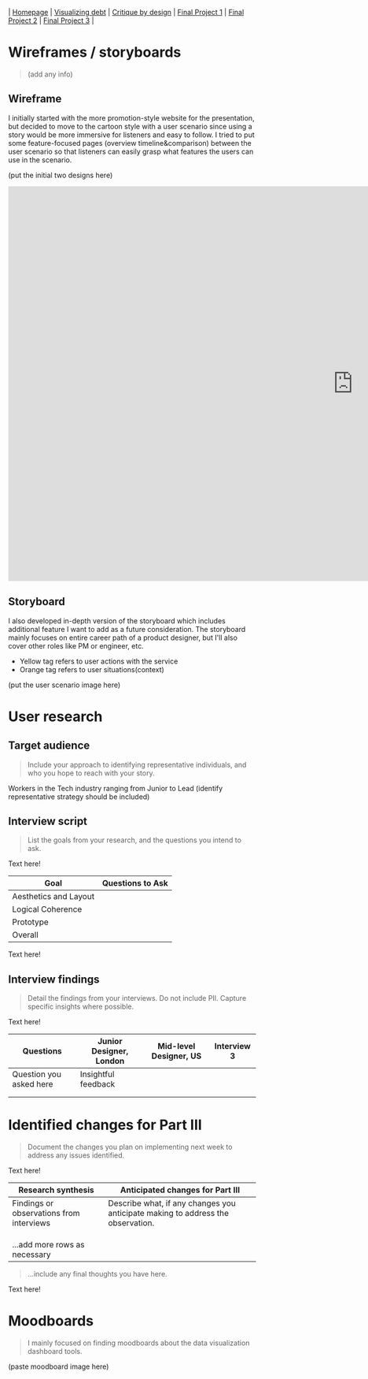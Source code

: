 | [Homepage](https://yeonjin-park.github.io/portfolio/) | [Visualizing debt](/dataviz2.md) | [Critique by design](/dataviz3.md) | [Final Project 1](/final-1.md) | [Final Project 2](/final-2.md) | [Final Project 3](/final-3.md) |

# Wireframes / storyboards
> (add any info)

## Wireframe
I initially started with the more promotion-style website for the presentation, but decided to move to the cartoon style with a user scenario since using a story would be more immersive for listeners and easy to follow. I tried to put some feature-focused pages (overview timeline&comparison) between the user scenario so that listeners can easily grasp what features the users can use in the scenario. 

(put the initial two designs here)

<iframe style="border: 1px solid rgba(0, 0, 0, 0.1);" width="1400" height="800" src="https://www.figma.com/embed?embed_host=share&url=https%3A%2F%2Fwww.figma.com%2Fproto%2F3Qlj7vQAxTVcJwJWexFUCq%2FData-Visualization-Class%3Fpage-id%3D176%253A6%26node-id%3D182%253A1108%26viewport%3D832%252C461%252C0.5%26scaling%3Dscale-down-width" allowfullscreen></iframe>

## Storyboard
I also developed in-depth version of the storyboard which includes additional feature I want to add as a future consideration. The storyboard mainly focuses on entire career path of a product designer, but I'll also cover other roles like PM or engineer, etc. 
- Yellow tag refers to user actions with the service
- Orange tag refers to user situations(context) 

(put the user scenario image here) 

# User research 

## Target audience
> Include your approach to identifying representative individuals, and who you hope to reach with your story. 

Workers in the Tech industry ranging from Junior to Lead (identify representative strategy should be included)

## Interview script
> List the goals from your research, and the questions you intend to ask. 

Text here!

| Goal | Questions to Ask |
|------|------------------|
|   Aesthetics and Layout   |                  |
|   Logical Coherence   |                  |
|   Prototype   |                  |
|   Overall   |                  |


Text here!

## Interview findings
> Detail the findings from your interviews.  Do not include PII.  Capture specific insights where possible.

Text here!

| Questions               | Junior Designer, London | Mid-level Designer, US | Interview 3 |
|-------------------------|--------------------------------|-------------|-------------|
| Question you asked here | Insightful feedback            |             |             |
|                         |                                |             |             |
|                         |                                |             |             |


# Identified changes for Part III
> Document the changes you plan on implementing next week to address any issues identified.  

Text here!

| Research synthesis                       | Anticipated changes for Part III                                                |
|------------------------------------------|---------------------------------------------------------------------------------|
| Findings or observations from interviews | Describe what, if any changes you anticipate making to address the observation. |
|                                          |                                                                                 |
|                                          |                                                                                 |
|                                          |                                                                                 |
| ...add more rows as necessary            |                                                                                 |

> ...include any final thoughts you have here. 

Text here!

# Moodboards
> I mainly focused on finding moodboards about the data visualization dashboard tools.

(paste moodboard image here) 

